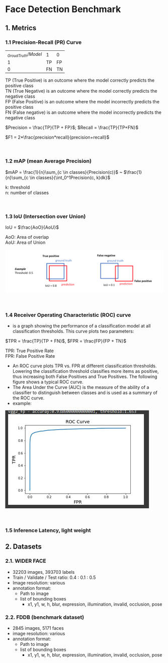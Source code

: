 # **Face Detection Benchmark**
## **1. Metrics**
### **1.1 Precision-Recall (PR) Curve**
||||
|---|---|---|
|$_{GroudTruth}/Model$|1|0|
|1|TP|FP|
|0|FN|TN|

TP (True Positive) is an outcome where the model correctly predicts the positive class </br>
TN (True Negative) is an outcome where the model correctly predicts the negative class </br>
FP (False Positive)  is an outcome where the model incorrectly predicts the positive class </br>
FN (False negative) is an outcome where the model incorrectly predicts the negative class </br>

$Precision = \frac{TP}{TP + FP}$; $Recall = \frac{TP}{TP+FN}$

$F1 = 2*\frac{precision*recall}{precision+recall}$
</br></br></br>
### **1.2 mAP (mean Average Precision)**

$mAP = \frac{1}{n}\sum_{c \in classes}{Precision(c)}$ ~ $\frac{1}{n}\sum_{c \in classes}{\int_0^1Precision(c, k)dk}$

k: threshold</br>
n: number of classes
</br></br></br>

### **1.3 IoU (Intersection over Union)**

IoU = $\frac{AoO}{AoU}$

AoO: Area of overlap </br>
AoU: Area of Union

![](IoU.png)
</br></br></br>

### **1.4 Receiver Operating Characteristic (ROC) curve**
- is a graph showing the performance of a classification model at all classification thresholds. This curve plots two parameters:</br>

$TPR = \frac{TP}{TP + FN}$, $FPR = \frac{FP}{FP + TN}$

TPR: True Positive Rate </br>
FPR: False Positive Rate

- An ROC curve plots TPR vs. FPR at different classification thresholds. Lowering the classification threshold classifies more items as positive, thus increasing both False Positives and True Positives. The following figure shows a typical ROC curve.
- The Area Under the Curve (AUC) is the measure of the ability of a classifier to distinguish between classes and is used as a summary of the ROC curve.
- example:

![](ROCcurrveExample.png)
</br></br></br>

### **1.5 Inference Latency, light weight**
## **2. Datasets**
### **2.1. WIDER FACE**
- 32203 images, 393703 labels
- Train / Validate / Test ratio: 0.4 : 0.1 : 0.5  
- Image resolution: various
- annotation format: 
  - Path to image
  - list of bounding boxes
    - x1, y1, w, h, blur, expression, illumination, invalid, occlusion, pose
### **2.2. FDDB (benchmark dataset)**
- 2845 images, 5171 faces
- image resolution: various
- annotation format: 
  - Path to image
  - list of bounding boxes
    - x1, y1, w, h, blur, expression, illumination, invalid, occlusion, pose